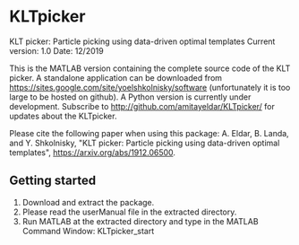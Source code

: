 # KLTpicker
KLT picker: Particle picking using data-driven optimal templates
Current version: 1.0
Date: 12/2019

This is the MATLAB version containing the complete source code of the KLT picker. 
A standalone application can be downloaded from 
    https://sites.google.com/site/yoelshkolnisky/software 
(unfortunately it is too large to be hosted on github). 
A Python version is currently under development.
Subscribe to 
    http://github.com/amitayeldar/KLTpicker/ 
for updates about the KLTpicker.

Please cite the following paper when using this package:
A. Eldar, B. Landa, and Y. Shkolnisky, "KLT picker: Particle picking using data-driven optimal templates", https://arxiv.org/abs/1912.06500.


Getting started
---------------
1. Download and extract the package.
2. Please read the userManual file in the extracted directory.
3. Run MATLAB at the extracted directory and type in the MATLAB Command Window:
KLTpicker_start
